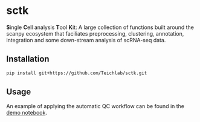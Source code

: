 # sctk

**S**ingle **C**ell analysis **T**ool **K**it: A large collection of functions built around the scanpy ecosystem that faciliates preprocessing, clustering, annotation, integration and some down-stream analysis of scRNA-seq data.

## Installation

```bash
pip install git+https://github.com/Teichlab/sctk.git
```

## Usage

An example of applying the automatic QC workflow can be found in the [demo notebook](demo.ipynb).